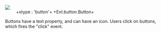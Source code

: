 <img src="resources/images/foundation_ButtonUML.png" style="float:left; margin-right: 20px;" />

+xtype : 'button'+
+Ext.button.Button+

Buttons have a text property, and can have an icon. Users click on buttons, which fires
the "click" event. 